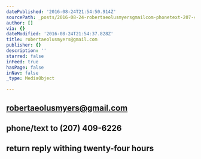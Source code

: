 ```yaml
---
datePublished: '2016-08-24T21:54:50.914Z'
sourcePath: _posts/2016-08-24-robertaeolusmyersgmailcom-phonetext-207-409-6226.md
author: []
via: {}
dateModified: '2016-08-24T21:54:37.828Z'
title: robertaeolusmyers@gmail.com
publisher: {}
description: ''
starred: false
inFeed: true
hasPage: false
inNav: false
_type: MediaObject

---
```

## robertaeolusmyers@gmail.com

## phone/text to (207) 409-6226

## return reply withing twenty-four hours